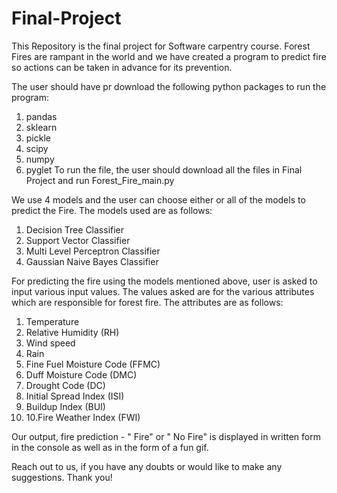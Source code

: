 # Final-Project
This Repository is the final project for Software carpentry course.
Forest Fires are rampant in the world and we have created a program to predict fire so actions can 
be taken in advance for its prevention.

The user should have pr download the following python packages to run the program:
1. pandas
2. sklearn
3. pickle
4. scipy
5. numpy
6. pyglet
To run the file, the user should download all the files in Final Project and run Forest_Fire_main.py

We use 4 models and the user can choose either or all of the models to predict the Fire. The models
used are as follows:
1. Decision Tree Classifier
2. Support Vector Classifier                                  
3. Multi Level Perceptron Classifier                           
4. Gaussian Naive Bayes Classifier                             

For predicting the fire using the models mentioned above, user is asked to input various input values.
The values asked are for the various attributes which are responsible for forest fire. The attributes are as follows:
1. Temperature
2. Relative Humidity (RH)
3. Wind speed
4. Rain
5. Fine Fuel Moisture Code (FFMC) 
6. Duff Moisture Code (DMC) 
7. Drought Code (DC) 
8. Initial Spread Index (ISI) 
9. Buildup Index (BUI)
10. 10.Fire Weather Index (FWI)

Our output, fire prediction - " Fire" or " No Fire" is displayed in written form in the console as well as in the form of a  fun gif.

Reach out to us, if you have any doubts or would like to make any suggestions. Thank you!
